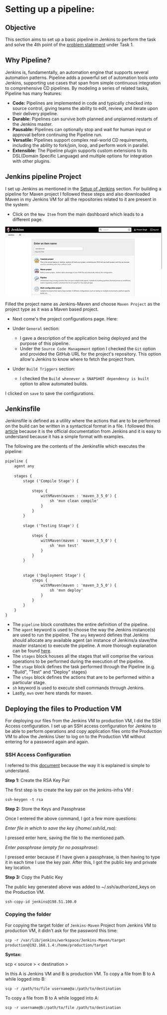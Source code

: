 # Setting up a pipeline:

## Objective

This section aims to set up a basic pipeline in Jenkins to perform the task and solve the 4th point of the [problem statement](https://intern-appsecco.netlify.app/problem-statement/)
under Task 1.

## Why Pipeline?

Jenkins is, fundamentally, an automation engine that supports several automation patterns. Pipeline adds a powerful set of automation tools onto Jenkins, supporting use cases that span from simple continuous integration to comprehensive CD pipelines. By modeling a series of related tasks, Pipeline has many features:

* **Code:** Pipelines are implemented in code and typically checked into source control, giving teams the ability to edit, review, and iterate upon their delivery pipeline.
* **Durable:** Pipelines can survive both planned and unplanned restarts of the Jenkins master.
* **Pausable:** Pipelines can optionally stop and wait for human input or approval before continuing the Pipeline run.
* **Versatile:** Pipelines support complex real-world CD requirements, including the ability to fork/join, loop, and perform work in parallel.
* **Extensible:** The Pipeline plugin supports custom extensions to its DSL(Domain Specific Language) and multiple options for integration with other plugins.


## Jenkins pipeline Project 

I set up Jenkins as mentioned in the [Setup of Jenkins](https://intern-appsecco.netlify.app/jenkins-installation/) section. For building a pipeline for Maven project I followed these steps and also downloaded Maven in my Jenkins VM for all the repositories related to it are present in the system:

* Click on the `New Item` from the main dashboard which leads to a different page. 
  
![](Images/2020-08-24_16-55.png)

Filled the project name as Jenkins-Maven and choose `Maven Project` as the project type as it was a Maven based project.

* Next come's the project configurations page. Here:

* Under `General` section:
    * I gave a description of the application being deployed and the purpose of this pipeline.
    * Under the `Source Code Management` option I checked the `Git` option and provided the GitHub URL for the project's repository. This option allow's Jenkins to know where to fetch the project from.
* Under `Build Triggers` section:
    * I checked the `Build whenever a SNAPSHOT dependency is built` option to allow automated builds.

I clicked on `save` to save the configurations.


## Jenkinsfile

Jenkinsfile is defined as a utility where the actions that are to be performed on the build can be written in a syntactical format in a file. I followed this [article](https://www.jenkins.io/doc/pipeline/tour/running-multiple-steps/) because it is the official documentation from Jenkins and it is easy to understand because it has a simple format with examples.

The following are the contents of the Jenkinsfile which executes the pipeline:

```
pipeline {
    agent any

    stages {
        stage ('Compile Stage') {

            steps {
                withMaven(maven : 'maven_3_5_0') {
                    sh 'mvn clean compile'
                }
            }
        }

        stage ('Testing Stage') {

            steps {
                withMaven(maven : 'maven_3_5_0') {
                    sh 'mvn test'
                }
            }
        }


        stage ('Deployment Stage') {
            steps {
                withMaven(maven : 'maven_3_5_0') {
                    sh 'mvn deploy'
                }
            }
        }
    }
}
```

* The `pipeline` block constitutes the entire definition of the pipeline.
* The `agent` keyword is used to choose the way the Jenkins instance(s) are used to run the pipeline. The `any` keyword defines that Jenkins should allocate any available agent (an instance of Jenkins/a slave/the master instance) to execute the pipeline. A more thorough explanation can be found [here](https://www.jenkins.io/doc/book/pipeline/syntax/).
* The `stages` block houses all the stages that will comprise the various operations to be performed during the execution of the pipeline.
* The `stage` block defines the task performed through the Pipeline (e.g. "Build", "Test" and "Deploy" stages)
* The `steps` block defines the actions that are to be performed within a particular stage.
* `sh` keyword is used to execute shell commands through Jenkins.
* Lastly, `mvn` over here stands for maven.

## Deploying the files to Production VM

For deploying our files from the Jenkins VM to production VM, I did the SSH Access configuration. I set up an SSH access configuration for Jenkins to be able to perform operations and copy application files onto the Production VM to allow the Jenkins User to log on to the Production VM without entering for a password again and again. 

### SSH Access Configuration

I referred to this [document](https://www.digitalocean.com/community/tutorials/how-to-set-up-ssh-keys--2) because the way it is explained is simple to understand.

**Step 1:** Create the RSA Key Pair

The first step is to create the key pair on the jenkins-infra VM :

```
ssh-keygen -t rsa
```

**Step 2:** Store the Keys and Passphrase

Once I entered the above command, I got a few more questions:

*Enter file in which to save the key (/home/.ssh/id_rsa):*

I pressed enter here, saving the file to the mentioned path.

*Enter passphrase (empty for no passphrase):*

I pressed enter because if I have given a passphrase, is then having to type it in each time I use the key pair. After this, I got the public key and private key location.

**Step 3:** Copy the Public Key

The public key generated above was added to ~/.ssh/authorized_keys on the Production VM.

```
ssh-copy-id jenkins@198.51.100.0
```

### Copying the folder

For copying the target folder of `Jenkins-Maven` Project from Jenkins VM to production VM, it didn't ask for the password this time:

```
scp -r /var/lib/jenkins/workspace/Jenkins-Maven/target production@192.168.1.4:/home/production/target
```

**Syntax:**

scp < source > < destination >

In this A is Jenkins VM and B is production VM.
To copy a file from B to A while logged into B:

```
scp -r /path/to/file username@a:/path/to/destination
```

To copy a file from B to A while logged into A:

```
scp -r username@b:/path/to/file /path/to/destination
```
